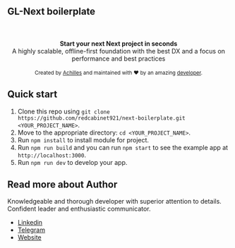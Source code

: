 ## GL-Next boilerplate

<br />
<br />

<div align="center"><strong>Start your next Next project in seconds</strong></div>
<div align="center">A highly scalable, offline-first foundation with the best DX and a focus on performance and best practices</div>

<br />

<div align="center">
  <sub>Created by <a href="http://yinchengze.herokuapp.com/">Achilles</a> and maintained with ❤️ by an amazing <a href="http://yinchengze.herokuapp.com/">developer</a>.</sub>
</div>

## Quick start

1.  Clone this repo using `git clone https://github.com/redcabinet921/next-boilerplate.git <YOUR_PROJECT_NAME>`.
2.  Move to the appropriate directory: `cd <YOUR_PROJECT_NAME>`.
3.  Run `npm install` to install module for project.
4.  Run `npm run build` and you can run `npm start` to see the example app at `http://localhost:3000`.
5.  Run `npm run dev` to develop your app.


## Read more about Author

Knowledgeable and thorough developer with superior attention to details. Confident leader and enthusiastic communicator.

- [Linkedin](https://www.linkedin.com/in/chengze-yin-092b261a6/)
- [Telegram](https://t.me/achilles921)
- [Website](http://yinchengze.herokuapp.com/)
